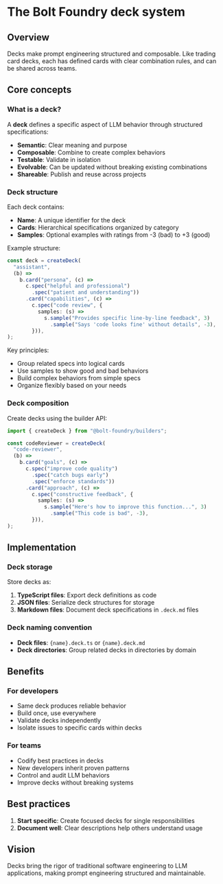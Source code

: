 # The Bolt Foundry deck system

## Overview

Decks make prompt engineering structured and composable. Like trading card
decks, each has defined cards with clear combination rules, and can be shared
across teams.

## Core concepts

### What is a deck?

A **deck** defines a specific aspect of LLM behavior through structured
specifications:

- **Semantic**: Clear meaning and purpose
- **Composable**: Combine to create complex behaviors
- **Testable**: Validate in isolation
- **Evolvable**: Can be updated without breaking existing combinations
- **Shareable**: Publish and reuse across projects

### Deck structure

Each deck contains:

- **Name**: A unique identifier for the deck
- **Cards**: Hierarchical specifications organized by category
- **Samples**: Optional examples with ratings from -3 (bad) to +3 (good)

Example structure:

```typescript
const deck = createDeck(
  "assistant",
  (b) =>
    b.card("persona", (c) =>
      c.spec("helpful and professional")
        .spec("patient and understanding"))
      .card("capabilities", (c) =>
        c.spec("code review", {
          samples: (s) =>
            s.sample("Provides specific line-by-line feedback", 3)
              .sample("Says 'code looks fine' without details", -3),
        })),
);
```

Key principles:

- Group related specs into logical cards
- Use samples to show good and bad behaviors
- Build complex behaviors from simple specs
- Organize flexibly based on your needs

### Deck composition

Create decks using the builder API:

```typescript
import { createDeck } from "@bolt-foundry/builders";

const codeReviewer = createDeck(
  "code-reviewer",
  (b) =>
    b.card("goals", (c) =>
      c.spec("improve code quality")
        .spec("catch bugs early")
        .spec("enforce standards"))
      .card("approach", (c) =>
        c.spec("constructive feedback", {
          samples: (s) =>
            s.sample("Here's how to improve this function...", 3)
              .sample("This code is bad", -3),
        })),
);
```

## Implementation

### Deck storage

Store decks as:

1. **TypeScript files**: Export deck definitions as code
2. **JSON files**: Serialize deck structures for storage
3. **Markdown files**: Document deck specifications in `.deck.md` files

### Deck naming convention

- **Deck files**: `{name}.deck.ts` or `{name}.deck.md`
- **Deck directories**: Group related decks in directories by domain

## Benefits

### For developers

- Same deck produces reliable behavior
- Build once, use everywhere
- Validate decks independently
- Isolate issues to specific cards within decks

### For teams

- Codify best practices in decks
- New developers inherit proven patterns
- Control and audit LLM behaviors
- Improve decks without breaking systems

## Best practices

1. **Start specific**: Create focused decks for single responsibilities
2. **Document well**: Clear descriptions help others understand usage

## Vision

Decks bring the rigor of traditional software engineering to LLM applications,
making prompt engineering structured and maintainable.
